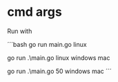 # cmd args

Run with

´´´bash
go run main.go linux

go run .\main.go linux windows mac

go run .\main.go 50 windows mac
´´´
